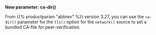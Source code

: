 ---
---
<!-- DISCLAIMER: This file is based on the syslog-ng Open Source Edition documentation https://github.com/balabit/syslog-ng-ose-guides/commit/2f4a52ee61d1ea9ad27cb4f3168b95408fddfdf2 and is used under the terms of The syslog-ng Open Source Edition Documentation License. The file has been modified by Axoflow. -->
**New parameter: ca-dir()**

From {{% productparam "abbrev" %}} version 3.27, you can use the `ca-dir()` parameter for the `tls()` option for the `network()` source to set a bundled CA-file for peer-verification.
